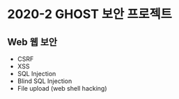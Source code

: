 # 2020-2 GHOST 보안 프로젝트 

## Web 웹 보안 

- CSRF
- XSS
- SQL Injection
- Blind SQL Injection
- File upload (web shell hacking)
